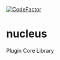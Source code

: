 [![CodeFactor](https://www.codefactor.io/repository/github/aerulion/nucleus/badge)](https://www.codefactor.io/repository/github/aerulion/nucleus)
# nucleus
Plugin Core Library
